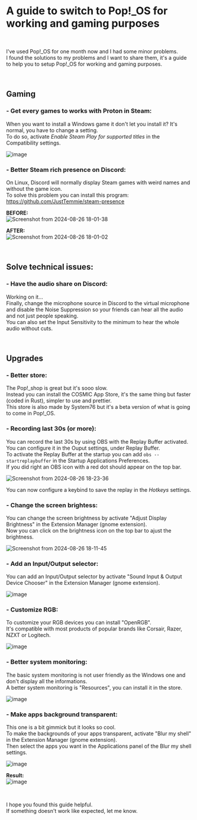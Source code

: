 # A guide to switch to Pop!_OS for working and gaming purposes

</br>

I've used Pop!_OS for one month now and I had some minor problems.  
I found the solutions to my problems and I want to share them, it's a guide to help you to setup Pop!_OS for working and gaming purposes.  

</br>

## Gaming
### - Get every games to works with Proton in Steam:  
When you want to install a Windows game it don't let you install it? It's normal, you have to change a setting.  
To do so, activate *Enable Steam Play for supported titles* in the Compatibility settings.  

![image](https://github.com/user-attachments/assets/afe78bac-b5d8-4b85-b320-f85c9f4b087a)

### - Better Steam rich presence on Discord:  
On Linux, Discord will normally display Steam games with weird names and without the game icon.  
To solve this problem you can install this program: https://github.com/JustTemmie/steam-presence  

**BEFORE:**  
![Screenshot from 2024-08-26 18-01-38](https://github.com/user-attachments/assets/6aa4b4e1-63c1-4730-8d0f-76d889205f90)  

**AFTER:**  
![Screenshot from 2024-08-26 18-01-02](https://github.com/user-attachments/assets/8d54e886-3238-4851-9950-43b0f4598100)  

</br>

## Solve technical issues:  
### - Have the audio share on Discord:  
Working on it...  
Finally, change the microphone source in Discord to the virtual microphone and disable the Noise Suppression so your friends can hear all the audio and not just people speaking.  
You can also set the Input Sensitivity to the minimum to hear the whole audio without cuts.  

</br>

## Upgrades
### - Better store:  
The Pop!_shop is great but it's sooo slow.  
Instead you can install the COSMIC App Store, it's the same thing but faster (coded in Rust), simpler to use and prettier.  
This store is also made by System76 but it's a beta version of what is going to come in Pop!_OS.

### - Recording last 30s (or more):  
You can record the last 30s by using OBS with the Replay Buffer activated.  
You can configure it in the Ouput settings, under Replay Buffer.  
To activate the Replay Buffer at the startup you can add ```obs --startreplaybuffer``` in the Startup Applications Preferences.  
If you did right an OBS icon with a red dot should appear on the top bar.  

![Screenshot from 2024-08-26 18-23-36](https://github.com/user-attachments/assets/c0493597-3bda-490c-93b0-4c829d40e947)

You can now configure a keybind to save the replay in the *Hotkeys* settings.  

### - Change the screen brightess:  
You can change the screen brightness by activate "Adjust Display Brightness" in the Extension Manager (gnome extension).  
Now you can click on the brightness icon on the top bar to ajust the brightness.  

![Screenshot from 2024-08-26 18-11-45](https://github.com/user-attachments/assets/fe5adb4d-690d-42f4-a204-cd6c7e69a8a5)

### - Add an Input/Output selector:
You can add an Input/Output selector by activate "Sound Input & Output Device Chooser" in the Extension Manager (gnome extension).  

![image](https://github.com/user-attachments/assets/006488ae-412c-4a42-acad-a04e63df6059)


### - Customize RGB:  
To customize your RGB devices you can install "OpenRGB".  
It's compatible with most products of popular brands like Corsair, Razer, NZXT or Logitech.  

![image](https://github.com/user-attachments/assets/62375ab1-5684-4885-9564-25ec0c81d0bc)

### - Better system monitoring:  
The basic system monitoring is not user friendly as the Windows one and don't display all the informations.  
A better system monitoring is "Resources", you can install it in the store.  

![image](https://github.com/user-attachments/assets/e7c2d7a5-b7e7-4a2d-872d-cf804b3f5fd7)

### - Make apps background transparent:  
This one is a bit gimmick but it looks so cool.  
To make the backgrounds of your apps transparent, activate "Blur my shell" in the Extension Manager (gnome extension).  
Then select the apps you want in the Applications panel of the Blur my shell settings.  

![image](https://github.com/user-attachments/assets/3b10ac0d-f790-4558-b194-89f4c0a10991)  

**Result:**  
![image](https://github.com/user-attachments/assets/110bda4c-818d-4662-b8b3-86ed4421bd62)

</br>

I hope you found this guide helpful.  
If something doesn't work like expected, let me know.  
